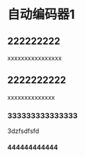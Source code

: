 # 自动编码器1



## 222222222
xxxxxxxxxxxxxxxx
## 2222222222
xxxxxxxxxxxxxx


### 333333333333333 


3dzfsdfsfd


#### 444444444444